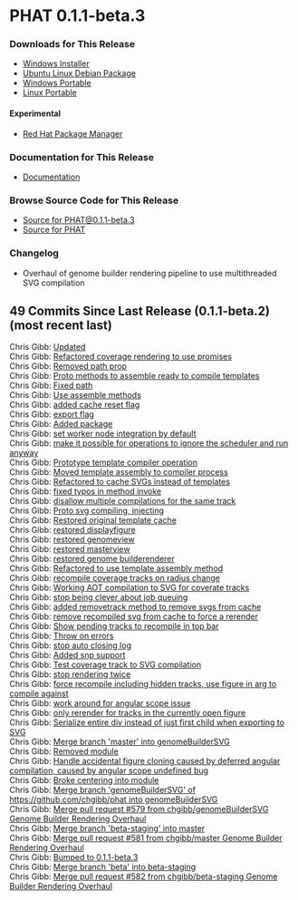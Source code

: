 # PHAT 0.1.1-beta.3
### Downloads for This Release
* [Windows Installer](https://github.com/chgibb/PHAT/releases/download/0.1.1-beta.3/phat-win32-x64-setup.exe)  
* [Ubuntu Linux Debian Package](https://github.com/chgibb/PHAT/releases/download/0.1.1-beta.3/phat_0.1.1.beta.3_amd64.deb)  
* [Windows Portable](https://github.com/chgibb/PHAT/releases/download/0.1.1-beta.3/phat-win32-x64-portable.zip)  
* [Linux Portable](https://github.com/chgibb/PHAT/releases/download/0.1.1-beta.3/phat-linux-x64-portable.tar.gz)
#### Experimental
* [Red Hat Package Manager](https://github.com/chgibb/PHAT/releases/download/0.1.1-beta.3/phat-0.1.1-beta.3.x86_64.rpm)

### Documentation for This Release
* [Documentation](https://chgibb.github.io/PHATDocs/docs/releases/0.1.1-beta.3/home)

### Browse Source Code for This Release
* [Source for PHAT@0.1.1-beta.3](https://github.com/chgibb/PHAT/tree/0.1.1-beta.3)
* [Source for PHAT](https://github.com/chgibb/PHAT)

### Changelog
* Overhaul of genome builder rendering pipeline to use multithreaded SVG compilation  
## 49 Commits Since Last Release (0.1.1-beta.2) (most recent last)  
Chris Gibb: [Updated](https://github.com/chgibb/PHAT/commit/45f1bd4be8c7c4b88f1d9eb8f588d4752c8ef5b7)  
Chris Gibb: [Refactored coverage rendering to use promises](https://github.com/chgibb/PHAT/commit/1bc080e2b5ef553cc6d291dd69c10ebaccb341b9)  
Chris Gibb: [Removed path prop](https://github.com/chgibb/PHAT/commit/44d0e2ddc85f9d37d2241f44cb4f7b450267e0f0)  
Chris Gibb: [Proto methods to assemble ready to compile templates](https://github.com/chgibb/PHAT/commit/71b877d895cd71e8e3654a112dbf01a8fdc406d6)  
Chris Gibb: [Fixed path](https://github.com/chgibb/PHAT/commit/2b8556eedad28cb18cf7df92bb458093f84ccca3)  
Chris Gibb: [Use assemble methods](https://github.com/chgibb/PHAT/commit/8e4ac8b370b44917d78109a01cbdd4e9ce8a374a)  
Chris Gibb: [added cache reset flag](https://github.com/chgibb/PHAT/commit/45eabf441746d00439fabaa14e2c63239387c88e)  
Chris Gibb: [export flag](https://github.com/chgibb/PHAT/commit/4ab574f6701460aa274b278b35a519c5ed2b7b88)  
Chris Gibb: [Added package](https://github.com/chgibb/PHAT/commit/7a15efa1e855ede2e0c55beb64d382f04d696644)  
Chris Gibb: [set worker node integration by default](https://github.com/chgibb/PHAT/commit/6040782cf45519f5231e18191cc4285e43074014)  
Chris Gibb: [make it possible for operations to ignore the scheduler and run anyway](https://github.com/chgibb/PHAT/commit/7b58d8dc5520a4a83af57d830397c19082f35c3a)  
Chris Gibb: [Prototype template compiler operation](https://github.com/chgibb/PHAT/commit/6ee5bf4b60bcfee23fde06f92c5681231fd34529)  
Chris Gibb: [Moved template assembly to compiler process](https://github.com/chgibb/PHAT/commit/e97fb8b28edb682712bcc9c029e571eeb2d2e7bf)  
Chris Gibb: [Refactored to cache SVGs instead of templates](https://github.com/chgibb/PHAT/commit/ee482646ba03171b582e033693ef7ddd87638a16)  
Chris Gibb: [fixed typos in method invoke](https://github.com/chgibb/PHAT/commit/a1faa3901e906e99cf484b4a3aafedf9a9ef71c5)  
Chris Gibb: [disallow multiple compilations for the same track](https://github.com/chgibb/PHAT/commit/069eb48f551494f730ecf0a46f5c5cf5d6d8591e)  
Chris Gibb: [Proto svg compiling, injecting](https://github.com/chgibb/PHAT/commit/846c35de33f13d3e613eccd97c9b5482b64a16e2)  
Chris Gibb: [Restored original template cache](https://github.com/chgibb/PHAT/commit/1793f79deb735ec43042985fd6612b9a7a165911)  
Chris Gibb: [restored displayfigure](https://github.com/chgibb/PHAT/commit/5ed41386fdc53ce7a92ede332bf5a9f6a1d888a4)  
Chris Gibb: [restored genomeview](https://github.com/chgibb/PHAT/commit/5179259f23bbc6a5e852ef7770c7223c48e99ffe)  
Chris Gibb: [restored masterview](https://github.com/chgibb/PHAT/commit/c130eff3803cdfb2991d0c88186c72da6c04c5e2)  
Chris Gibb: [restored genome builderenderer](https://github.com/chgibb/PHAT/commit/456079f3ab00885317c41120a84ddcb4c48e3a46)  
Chris Gibb: [Refactored to use template assembly method](https://github.com/chgibb/PHAT/commit/e01e6a613c7bee27e624b385a3d965e64a55e539)  
Chris Gibb: [recompile coverage tracks on radius change](https://github.com/chgibb/PHAT/commit/066eccb7b0e232b632d631b03ead7fa5ca691a4d)  
Chris Gibb: [Working AOT compilation to SVG for coverate tracks](https://github.com/chgibb/PHAT/commit/1f935f692f77a3e9262c6b543b1ca33520dd2ce7)  
Chris Gibb: [stop being clever about job queuing](https://github.com/chgibb/PHAT/commit/638664ffe78a7051da089fc04488c6cb7ade8989)  
Chris Gibb: [added removetrack method to remove svgs from cache](https://github.com/chgibb/PHAT/commit/b7dc85e55e603ebec071e836688cf1f836b917e4)  
Chris Gibb: [remove recompiled svg from cache to force a rerender](https://github.com/chgibb/PHAT/commit/5af0cc8c6459e9d47d16860945c6501879a9e4c1)  
Chris Gibb: [Show pending tracks to recompile in top bar](https://github.com/chgibb/PHAT/commit/0b2cbc338d4fdfb3817915f0a00e1f608513dd5b)  
Chris Gibb: [Throw on errors](https://github.com/chgibb/PHAT/commit/26b189e8d8e71ad398e02b03805ea7587671f051)  
Chris Gibb: [stop auto closing log](https://github.com/chgibb/PHAT/commit/863317aa19f11bdae6fc8c8c6feb996838f9ce12)  
Chris Gibb: [Added snp support](https://github.com/chgibb/PHAT/commit/850d94574bbaaf0b15c3ff888e70f732ca953303)  
Chris Gibb: [Test coverage track to SVG compilation](https://github.com/chgibb/PHAT/commit/24380504bc8b4621b837c465c6d7f0d1efcc95fc)  
Chris Gibb: [stop rendering twice](https://github.com/chgibb/PHAT/commit/7808bfe14256dde7344e16f8db7212d3c3f0799d)  
Chris Gibb: [force recompile including hidden tracks, use figure in arg to compile against](https://github.com/chgibb/PHAT/commit/179a765ae880e0033c6396cbb43743d11125f98a)  
Chris Gibb: [work around for angular scope issue](https://github.com/chgibb/PHAT/commit/89ed8651561b4beb63ac9c7bffb7e6d8c7ce384e)  
Chris Gibb: [only rerender for tracks in the currently open figure](https://github.com/chgibb/PHAT/commit/932779a64ba2b26f93fe4fa8c6ad15aad2d337e3)  
Chris Gibb: [Serialize entire div instead of just first child when exporting to SVG](https://github.com/chgibb/PHAT/commit/d6fa85d01e8c035e30ee129924cb42436644d520)  
Chris Gibb: [Merge branch 'master' into genomeBuilderSVG](https://github.com/chgibb/PHAT/commit/fee7ae481e9fd3d1322dec4fff6116cbf9156f9f)  
Chris Gibb: [Removed module](https://github.com/chgibb/PHAT/commit/a8bfb7e90f429e06851c247887b53713f4848463)  
Chris Gibb: [Handle accidental figure cloning caused by  deferred angular compilation, caused by angular scope undefined bug](https://github.com/chgibb/PHAT/commit/2c5651e35b377e336de6e8fc9b5e74f6682ca7d5)  
Chris Gibb: [Broke centering into module](https://github.com/chgibb/PHAT/commit/482e4acdfd1cc5089956868c2cf9fcc4a912a507)  
Chris Gibb: [Merge branch 'genomeBuilderSVG' of https://github.com/chgibb/phat into genomeBuilderSVG](https://github.com/chgibb/PHAT/commit/1e776ddaca04b3d6a108bc7ed1fd7f3f2cc80d13)  
Chris Gibb: [Merge pull request #579 from chgibb/genomeBuilderSVG  Genome Builder Rendering Overhaul](https://github.com/chgibb/PHAT/commit/b546735cc291440bf8d836b99bd7efbea3e743b6)  
Chris Gibb: [Merge branch 'beta-staging' into master](https://github.com/chgibb/PHAT/commit/c07b5942f6e00c42f46737caa27c36ba04d4035c)  
Chris Gibb: [Merge pull request #581 from chgibb/master  Genome Builder Rendering Overhaul](https://github.com/chgibb/PHAT/commit/0f9845afe874b5718064a87e3d0e4bde06b114e3)  
Chris Gibb: [Bumped to 0.1.1-beta.3](https://github.com/chgibb/PHAT/commit/76633923368e8a4a1e5d8d2fc314f775a7a2c975)  
Chris Gibb: [Merge branch 'beta' into beta-staging](https://github.com/chgibb/PHAT/commit/c184e1cbccc92dcfde2adcd3f4474e77467073a1)  
Chris Gibb: [Merge pull request #582 from chgibb/beta-staging  Genome Builder Rendering Overhaul](https://github.com/chgibb/PHAT/commit/afa8a02aafcf6735c4716fb4110b86b5d767028e)  
